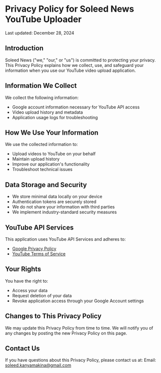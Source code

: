 # Privacy Policy for Soleed News YouTube Uploader

Last updated: December 28, 2024

## Introduction
Soleed News ("we," "our," or "us") is committed to protecting your privacy. This Privacy Policy explains how we collect, use, and safeguard your information when you use our YouTube video upload application.

## Information We Collect
We collect the following information:
- Google account information necessary for YouTube API access
- Video upload history and metadata
- Application usage logs for troubleshooting

## How We Use Your Information
We use the collected information to:
- Upload videos to YouTube on your behalf
- Maintain upload history
- Improve our application's functionality
- Troubleshoot technical issues

## Data Storage and Security
- We store minimal data locally on your device
- Authentication tokens are securely stored
- We do not share your information with third parties
- We implement industry-standard security measures

## YouTube API Services
This application uses YouTube API Services and adheres to:
- [Google Privacy Policy](https://www.google.com/policies/privacy)
- [YouTube Terms of Service](https://www.youtube.com/t/terms)

## Your Rights
You have the right to:
- Access your data
- Request deletion of your data
- Revoke application access through your Google Account settings

## Changes to This Privacy Policy
We may update this Privacy Policy from time to time. We will notify you of any changes by posting the new Privacy Policy on this page.

## Contact Us
If you have questions about this Privacy Policy, please contact us at:
Email: soleed.kanyamakina@gmail.com
